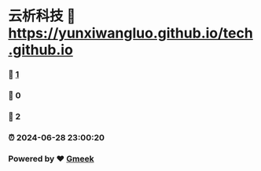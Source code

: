 # 云析科技 :link: https://yunxiwangluo.github.io/tech.github.io 
### :page_facing_up: [1](https://yunxiwangluo.github.io/tech.github.io/tag.html) 
### :speech_balloon: 0 
### :hibiscus: 2 
### :alarm_clock: 2024-06-28 23:00:20 
### Powered by :heart: [Gmeek](https://github.com/Meekdai/Gmeek)
